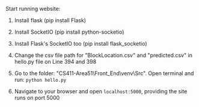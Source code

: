 Start running website:

1. Install flask (pip install Flask)

2. Install SocketIO (pip install python-socketio)

3. Install Flask's SocketIO too (pip install flask_socketio)

4. Change the csv file path for "BlockLocation.csv" and "predicted.csv" in hello.py file on Line 394 and 398

5. Go to the folder: "CS411-Area51\Front_End\venv\Src". Open terminal and run: `python hello.py`

6. Navigate to your browser and open `localhost:5000`, providing the site runs on port 5000
